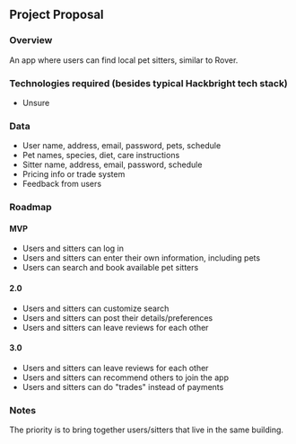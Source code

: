 ## Project Proposal

### Overview

An app where users can find local pet sitters, similar to Rover.

### Technologies required (besides typical Hackbright tech stack)

- Unsure

### Data

- User name, address, email, password, pets, schedule
- Pet names, species, diet, care instructions
- Sitter name, address, email, password, schedule
- Pricing info or trade system
- Feedback from users

### Roadmap

#### MVP

- Users and sitters can log in
- Users and sitters can enter their own information, including pets
- Users can search and book available pet sitters

#### 2.0

- Users and sitters can customize search
- Users and sitters can post their details/preferences
- Users and sitters can leave reviews for each other

#### 3.0

- Users and sitters can leave reviews for each other
- Users and sitters can recommend others to join the app
- Users and sitters can do "trades" instead of payments

### Notes

The priority is to bring together users/sitters that live in the same building. 
